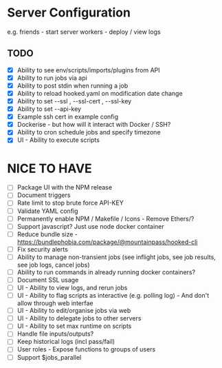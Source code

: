
# Server Configuration

e.g.
friends - start server
workers - deploy / view logs

## TODO

- [x] Ability to see env/scripts/imports/plugins from API
- [x] Ability to run jobs via api
- [x] Ability to post stdin when running a job
- [x] Ability to reload hooked.yaml on modification date change
- [x] Ability to set --ssl , --ssl-cert , --ssl-key
- [x] Ability to set --api-key
- [x] Example ssh cert in example config
- [x] Dockerise - but how will it interact with Docker / SSH?
- [x] Ability to cron schedule jobs and specify timezone
- [x] UI - Ability to execute scripts

# NICE TO HAVE
- [ ] Package UI with the NPM release
- [ ] Document triggers
- [ ] Rate limit to stop brute force API-KEY
- [ ] Validate YAML config
- [ ] Permanently enable NPM / Makefile / Icons - Remove Ethers/?
- [ ] Support javascript? Just use node docker container
- [ ] Reduce bundle size - https://bundlephobia.com/package/@mountainpass/hooked-cli
- [ ] Fix security alerts
- [ ] Ability to manage non-transient jobs (see inflight jobs, see job results, see job logs, cancel jobs)
- [ ] Ability to run commands in already running docker containers?
- [ ] Document SSL usage
- [ ] UI - Ability to view logs, and rerun jobs
- [ ] UI - Ability to flag scripts as interactive (e.g. polling log) - And don't allow through web interfae
- [ ] UI - Ability to edit/organise jobs via web
- [ ] UI - Ability to delegate jobs to other servers
- [ ] UI - Ability to set max runtime on scripts
- [ ] Handle file inputs/outputs?
- [ ] Keep historical logs (incl pass/fail)
- [ ] User roles - Expose functions to groups of users
- [ ] Support $jobs_parallel
